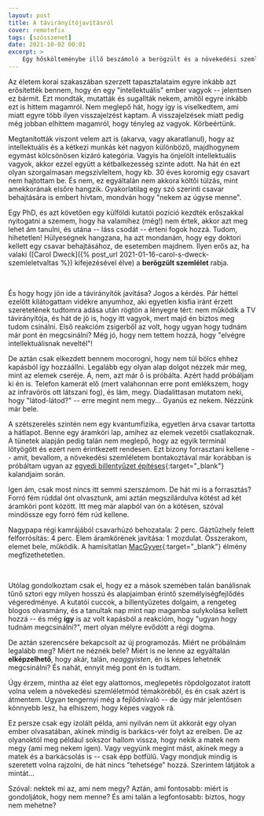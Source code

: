 ```yaml
---
layout: post
title: A távirányítójavításról
cover: remotefix
tags: [szösszenet]
date: 2021-10-02 00:01
excerpt: >
    Egy hőskölteménybe illő beszámoló a berögzült és a növekedési szemléletmód küzdelméről -- és hogy az utóbbi hogyan vezetett oda, hogy végül csak képes voltam megjavítani anyum távirányítóját.
---
```


Az életem korai szakaszában szerzett tapasztalataim egyre inkább azt erősítették bennem, hogy én egy "intellektuális" ember vagyok -- jelentsen ez bármit.
Ezt mondták, mutatták és sugallták nekem, amitől egyre inkább ezt is hittem magamról.
Nem meglepő hát, hogy így is viselkedtem, ami miatt egyre több ilyen visszajelzést kaptam.
A visszajelzések miatt pedig még jobban elhittem magamról, hogy tényleg az vagyok.
Körbeértünk.

Megtanították viszont velem azt is (akarva, vagy akaratlanul), hogy az intellektuális és a kétkezi munkás két nagyon különböző, majdhogynem egymást kölcsönösen kizáró kategória.
Vagyis ha önjelölt intellektuális vagyok, akkor ezzel együtt a kétbalkezesség szinte adott.
Na hát én ezt olyan szorgalmasan megszívleltem, hogy kb. 30 éves koromig egy csavart nem hajtottam be.
És nem, ez egyáltalán nem akkora költői túlzás, mint amekkorának elsőre hangzik.
Gyakorlatilag egy szó szerinti csavar behajtására is embert hívtam, mondván hogy "nekem az úgyse menne".

Egy PhD, és azt követően egy külföldi kutatói pozíció kezdték erőszakkal nyitogatni a szemem, hogy ha valamihez (még!) nem értek, akkor azt meg lehet ám tanulni, és utána -- láss csodát -- érteni fogok hozzá.
Tudom, hihetetlen!
Hülyeségnek hangzana, ha azt mondanám, hogy egy doktori kellett egy csavar behajtásához, de esetemben majdnem.
Ilyen erős az, ha valaki ([Carol Dweck]({% post_url 2021-01-16-carol-s-dweck-szemleletvaltas %}) kifejezésével élve) a **berögzült szemlélet** rabja.

<br>

És hogy hogy jön ide a távirányítók javítása?
Jogos a kérdés.
Pár héttel ezelőtt kilátogattam vidékre anyumhoz, aki egyetlen kisfia iránt érzett szeretetének tudtomra adása után rögtön a lényegre tért: nem működik a TV távirányítója, és hát de jó is, hogy itt vagyok, mert majd én biztos meg tudom csinálni. 
Első reakcióm zsigerből az volt, hogy ugyan hogy tudnám már pont én megcsinálni?
Még jó, hogy nem tettem hozzá, hogy "elvégre intellektuálisnak neveltél"!

De aztán csak elkezdett bennem mocorogni, hogy nem túl bölcs ehhez kapásból így hozzáállni.
Legalább egy olyan alap dolgot nézzek már meg, mint az elemek cseréje.
Á, nem, azt már ő is próbálta.
Azért hadd próbáljam ki én is.
Telefon kamerát elő (mert valahonnan erre pont emlékszem, hogy az infravörös ott látszani fog), és lám, megy.
Diadalittasan mutatom neki, hogy "látod-látod?" -- erre megint nem megy...
Gyanús ez nekem.
Nézzünk már bele.

A szétszerelés szintén nem egy kvantumfizika, egyetlen árva csavar tartotta a hátlapot.
Benne egy áramköri lap, amihez az elemek vezetői csatlakoznak.
A tünetek alapján pedig talán nem meglepő, hogy az egyik terminál lötyögött és ezért nem érintkezett rendesen.
Ezt bizony forrasztani kellene -- amit, bevallom, a növekedési szemléletem bontakoztával már korábban is próbáltam ugyan az [egyedi billentyűzet építéses](https://zealot.hu/absolem){:target="_blank"} kalandjaim során.

Igen ám, csak most nincs itt semmi szerszámom.
De hát mi is a forrasztás?
Forró fém rúddal ónt olvasztunk, ami aztán megszilárdulva kötést ad két áramköri pont között.
Itt meg már alapból van ón a kötésen, szóval mindössze egy forró fém rúd kellene.

Nagypapa régi kamrájából csavarhúzó behozatala: 2 perc.
Gáztűzhely felett felforrósítás: 4 perc.
Elem áramkörének javítása: 1 mozdulat.
Összerakom, elemet bele, működik.
A hamisítatlan [MacGyver](https://hu.wikipedia.org/wiki/MacGyver){:target="_blank"} élmény megfizethetetlen.

<br>

Utólag gondolkoztam csak el, hogy ez a mások szemében talán banálisnak tűnő sztori egy milyen hosszú és alapjaimban érintő személyiségfejlődés végeredménye.
A kutatói cuccok, a billentyűzetes dolgaim, a rengeteg blogos olvasmány, és a tanultak nap mint nap magamba sulykolása kellett hozzá -- és még **így** is az volt kapásból a reakcióm, hogy "ugyan hogy tudnám megcsinálni?", mert olyan mélyre evődött a régi dogma.
    
De aztán szerencsére bekapcsolt az új programozás.
Miért ne próbálnám legalább meg?
Miért ne néznék bele?
Miért is ne lenne az egyáltalán **elképzelhető**, hogy akár, talán, *neaggyisten*, én is képes lehetnék megcsinálni?
És nahát, ennyit még pont én is tudtam.

Úgy érzem, mintha az élet egy alattomos, meglepetés röpdolgozatot íratott volna velem a növekedési szemléletmód témaköréből, és én csak azért is átmentem.
Ugyan tengernyi még a fejlődnivaló -- de úgy már jelentősen könnyebb lesz, ha elhiszem, hogy képes vagyok rá.

Ez persze csak egy izolált példa, ami nyilván nem üt akkorát egy olyan ember olvasatában, akinek mindig is barkács-vér folyt az ereiben.
De az olyanoktól meg például sokszor hallom vissza, hogy nekik a matek nem megy (ami meg nekem igen).
Vagy vegyünk megint mást, akinek megy a matek és a barkácsolás is -- csak épp botfülű.
Vagy mondjuk mindig is szeretett volna rajzolni, de hát nincs "tehetsége" hozzá.
Szerintem látjátok a mintát...

Szóval: nektek mi az, ami nem megy?
Aztán, ami fontosabb: miért is gondoljátok, hogy nem menne?
És ami talán a legfontosabb: biztos, hogy nem mehetne?
